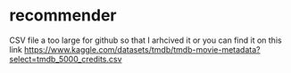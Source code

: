 # recommender
CSV file a too large for github so that I arhcived it or you can find it on this link
https://www.kaggle.com/datasets/tmdb/tmdb-movie-metadata?select=tmdb_5000_credits.csv
